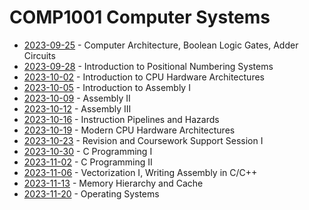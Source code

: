 # COMP1001 Computer Systems

- [2023-09-25](/learning-uni/COMP1001/notes/2023-09-25.md) - Computer Architecture, Boolean Logic Gates, Adder Circuits
- [2023-09-28](/learning-uni/COMP1001/notes/2023-09-28.md) - Introduction to Positional Numbering Systems
- [2023-10-02](/learning-uni/COMP1001/notes/2023-10-02.md) - Introduction to CPU Hardware Architectures
- [2023-10-05](/learning-uni/COMP1001/notes/2023-10-05.md) - Introduction to Assembly I
- [2023-10-09](/learning-uni/COMP1001/notes/2023-10-09.md) - Assembly II
- [2023-10-12](/learning-uni/COMP1001/notes/2023-10-12.md) - Assembly III
- [2023-10-16](/learning-uni/COMP1001/notes/2023-10-16.md) - Instruction Pipelines and Hazards
- [2023-10-19](/learning-uni/COMP1001/notes/2023-10-19.md) - Modern CPU Hardware Architectures
- [2023-10-23](/learning-uni/COMP1001/notes/2023-10-23.md) - Revision and Coursework Support Session I
- [2023-10-30](/learning-uni/COMP1001/notes/2023-10-30.md) - C Programming I
- [2023-11-02](/learning-uni/COMP1001/notes/2023-11-02.md) - C Programming II
- [2023-11-06](/learning-uni/COMP1001/notes/2023-11-06.md) - Vectorization I, Writing Assembly in C/C++
- [2023-11-13](/learning-uni/COMP1001/notes/2023-11-13.md) - Memory Hierarchy and Cache
- [2023-11-20](/learning-uni/COMP1001/notes/2023-11-20.md) - Operating Systems